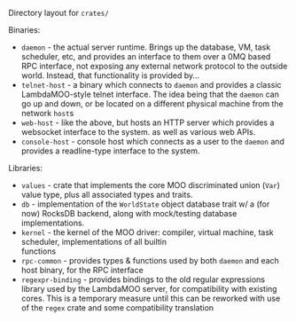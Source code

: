Directory layout for `crates/`

Binaries:
  * `daemon` - the actual server runtime. Brings up the database, VM, task scheduler, etc, and provides an interface
     to them over a 0MQ based RPC interface, not exposing any external network protocol to the outside world. 
     Instead, that functionality is provided by...
  * `telnet-host` - a binary which connects to `daemon` and provides a classic LambdaMOO-style telnet interface.
     The idea being that the `daemon` can go up and down, or be located on a different physical machine from the  
     network `host`s
  * `web-host` - like the above, but hosts an HTTP server which provides a websocket interface to the system.
     as well as various web APIs.
  * `console-host` - console host which connects as a user to the `daemon` and provides a readline-type interface to the
     system.

Libraries:
  * `values` - crate that implements the core MOO discriminated union (`Var`) value type,
     plus all associated types and traits.
  *  `db` - implementation of the `WorldState` object database trait w/ a (for now) RocksDB backend, along with mock/testing
     database implementations.
  * `kernel` - the kernel of the MOO driver: compiler, virtual machine, task scheduler, implementations of all builtin   
     functions
  * `rpc-common` - provides types & functions used by both `daemon` and each host binary, for the RPC interface
  * `regexpr-binding` - provides bindings to the old regular expressions library used by
     the LambdaMOO server, for compatibility with existing cores. This is a temporary measure until
     this can be reworked with use of the `regex` crate and some compatibility translation
